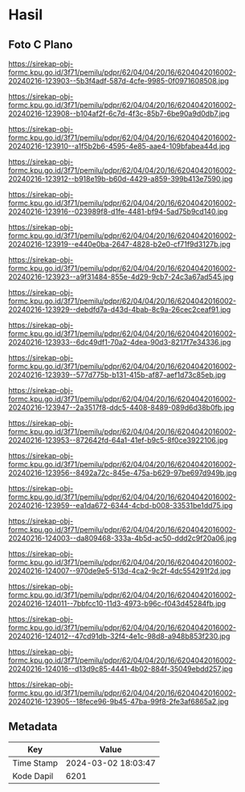 # Hasil

## Foto C Plano

https://sirekap-obj-formc.kpu.go.id/3f71/pemilu/pdpr/62/04/04/20/16/6204042016002-20240216-123903--5b3f4adf-587d-4cfe-9985-0f0971608508.jpg

https://sirekap-obj-formc.kpu.go.id/3f71/pemilu/pdpr/62/04/04/20/16/6204042016002-20240216-123908--b104af2f-6c7d-4f3c-85b7-6be90a9d0db7.jpg

https://sirekap-obj-formc.kpu.go.id/3f71/pemilu/pdpr/62/04/04/20/16/6204042016002-20240216-123910--a1f5b2b6-4595-4e85-aae4-109bfabea44d.jpg

https://sirekap-obj-formc.kpu.go.id/3f71/pemilu/pdpr/62/04/04/20/16/6204042016002-20240216-123912--b918e19b-b60d-4429-a859-399b413e7590.jpg

https://sirekap-obj-formc.kpu.go.id/3f71/pemilu/pdpr/62/04/04/20/16/6204042016002-20240216-123916--023989f8-d1fe-4481-bf94-5ad75b9cd140.jpg

https://sirekap-obj-formc.kpu.go.id/3f71/pemilu/pdpr/62/04/04/20/16/6204042016002-20240216-123919--e440e0ba-2647-4828-b2e0-cf71f9d3127b.jpg

https://sirekap-obj-formc.kpu.go.id/3f71/pemilu/pdpr/62/04/04/20/16/6204042016002-20240216-123923--a9f31484-855e-4d29-9cb7-24c3a67ad545.jpg

https://sirekap-obj-formc.kpu.go.id/3f71/pemilu/pdpr/62/04/04/20/16/6204042016002-20240216-123929--debdfd7a-d43d-4bab-8c9a-26cec2ceaf91.jpg

https://sirekap-obj-formc.kpu.go.id/3f71/pemilu/pdpr/62/04/04/20/16/6204042016002-20240216-123933--6dc49df1-70a2-4dea-90d3-8217f7e34336.jpg

https://sirekap-obj-formc.kpu.go.id/3f71/pemilu/pdpr/62/04/04/20/16/6204042016002-20240216-123939--577d775b-b131-415b-af87-aef1d73c85eb.jpg

https://sirekap-obj-formc.kpu.go.id/3f71/pemilu/pdpr/62/04/04/20/16/6204042016002-20240216-123947--2a3517f8-ddc5-4408-8489-089d6d38b0fb.jpg

https://sirekap-obj-formc.kpu.go.id/3f71/pemilu/pdpr/62/04/04/20/16/6204042016002-20240216-123953--872642fd-64a1-41ef-b9c5-8f0ce3922106.jpg

https://sirekap-obj-formc.kpu.go.id/3f71/pemilu/pdpr/62/04/04/20/16/6204042016002-20240216-123956--8492a72c-845e-475a-b629-97be697d949b.jpg

https://sirekap-obj-formc.kpu.go.id/3f71/pemilu/pdpr/62/04/04/20/16/6204042016002-20240216-123959--ea1da672-6344-4cbd-b008-33531be1dd75.jpg

https://sirekap-obj-formc.kpu.go.id/3f71/pemilu/pdpr/62/04/04/20/16/6204042016002-20240216-124003--da809468-333a-4b5d-ac50-ddd2c9f20a06.jpg

https://sirekap-obj-formc.kpu.go.id/3f71/pemilu/pdpr/62/04/04/20/16/6204042016002-20240216-124007--970de9e5-513d-4ca2-9c2f-4dc554291f2d.jpg

https://sirekap-obj-formc.kpu.go.id/3f71/pemilu/pdpr/62/04/04/20/16/6204042016002-20240216-124011--7bbfcc10-11d3-4973-b96c-f043d45284fb.jpg

https://sirekap-obj-formc.kpu.go.id/3f71/pemilu/pdpr/62/04/04/20/16/6204042016002-20240216-124012--47cd91db-32f4-4e1c-98d8-a948b853f230.jpg

https://sirekap-obj-formc.kpu.go.id/3f71/pemilu/pdpr/62/04/04/20/16/6204042016002-20240216-124016--d13d9c85-4441-4b02-884f-35049ebdd257.jpg

https://sirekap-obj-formc.kpu.go.id/3f71/pemilu/pdpr/62/04/04/20/16/6204042016002-20240216-123905--18fece96-9b45-47ba-99f8-2fe3af6865a2.jpg


## Metadata

| Key        | Value               |
| ---------- | ------------------- |
| Time Stamp | 2024-03-02 18:03:47 |
| Kode Dapil | 6201                |



